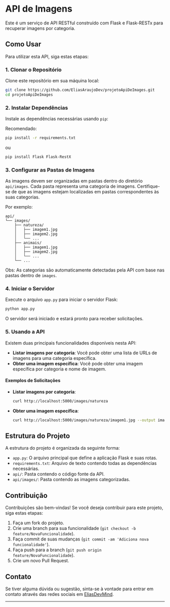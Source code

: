 # API de Imagens

Este é um serviço de API RESTful construído com Flask e Flask-RESTx para recuperar imagens por categoria.

## Como Usar

Para utilizar esta API, siga estas etapas:

### 1. Clonar o Repositório

Clone este repositório em sua máquina local:

```bash
git clone https://github.com/EliasAraujoDev/projetoApiDeImages.git
cd projetoApiDeImages
```

### 2. Instalar Dependências

Instale as dependências necessárias usando `pip`:

Recomendado:
```bash
pip install -r requirements.txt
```

ou

```bash
pip install Flask Flask-RestX
```

### 3. Configurar as Pastas de Imagens

As imagens devem ser organizadas em pastas dentro do diretório `api/images`. Cada pasta representa uma categoria de imagens. Certifique-se de que as imagens estejam localizadas em pastas correspondentes às suas categorias.

Por exemplo:

```
api/
└── images/
    ├── natureza/
    │   ├── imagem1.jpg
    │   ├── imagem2.jpg
    │   └── ...
    ├── animais/
    │   ├── imagem1.jpg
    │   ├── imagem2.jpg
    │   └── ...
    └── ...
```

Obs: As categorias são automaticamente detectadas pela API com base nas pastas dentro de `images`.

### 4. Iniciar o Servidor

Execute o arquivo `app.py` para iniciar o servidor Flask:

```bash
python app.py
```

O servidor será iniciado e estará pronto para receber solicitações.

### 5. Usando a API

Existem duas principais funcionalidades disponíveis nesta API:

- **Listar imagens por categoria**: Você pode obter uma lista de URLs de imagens para uma categoria específica.
- **Obter uma imagem específica**: Você pode obter uma imagem específica por categoria e nome de imagem.

#### Exemplos de Solicitações

- **Listar imagens por categoria**:
  ```bash
  curl http://localhost:5000/images/natureza
  ```

- **Obter uma imagem específica**:
  ```bash
  curl http://localhost:5000/images/natureza/imagem1.jpg --output imagem1.jpg
  ```

## Estrutura do Projeto

A estrutura do projeto é organizada da seguinte forma:

- `app.py`: O arquivo principal que define a aplicação Flask e suas rotas.
- `requirements.txt`: Arquivo de texto contendo todas as dependências necessárias.
- `api/`: Pasta contendo o código fonte da API.
- `api/images/`: Pasta contendo as imagens categorizadas.

## Contribuição

Contribuições são bem-vindas! Se você deseja contribuir para este projeto, siga estas etapas:

1. Faça um fork do projeto.
2. Crie uma branch para sua funcionalidade (`git checkout -b feature/NovaFuncionalidade`).
3. Faça commit de suas mudanças (`git commit -am 'Adiciona nova funcionalidade'`).
4. Faça push para a branch (`git push origin feature/NovaFuncionalidade`).
5. Crie um novo Pull Request.

## Contato

Se tiver alguma dúvida ou sugestão, sinta-se à vontade para entrar em contato através das redes sociais em [EliasDevMind](https://eliasdevmind.vercel.app/).

---
